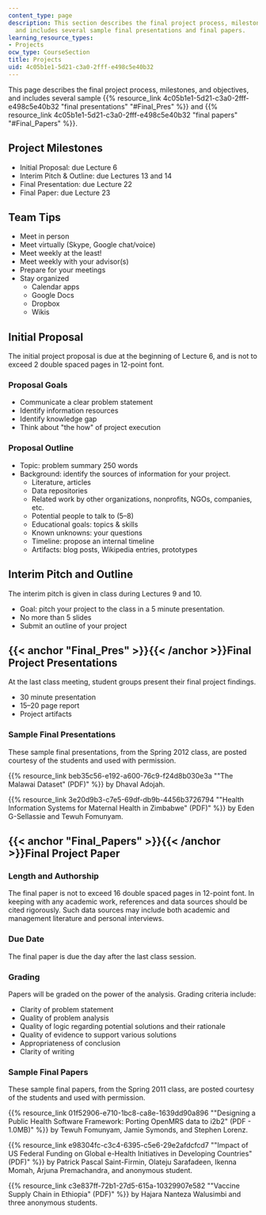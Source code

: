 ```yaml
---
content_type: page
description: This section describes the final project process, milestones, and objectives,
  and includes several sample final presentations and final papers.
learning_resource_types:
- Projects
ocw_type: CourseSection
title: Projects
uid: 4c05b1e1-5d21-c3a0-2fff-e498c5e40b32
---
```


This page describes the final project process, milestones, and objectives, and includes several sample {{% resource_link 4c05b1e1-5d21-c3a0-2fff-e498c5e40b32 "final presentations" "#Final_Pres" %}} and {{% resource_link 4c05b1e1-5d21-c3a0-2fff-e498c5e40b32 "final papers" "#Final_Papers" %}}.

Project Milestones
------------------

*   Initial Proposal: due Lecture 6
*   Interim Pitch & Outline: due Lectures 13 and 14
*   Final Presentation: due Lecture 22
*   Final Paper: due Lecture 23

Team Tips
---------

*   Meet in person
*   Meet virtually (Skype, Google chat/voice)
*   Meet weekly at the least!
*   Meet weekly with your advisor(s)
*   Prepare for your meetings
*   Stay organized
    *   Calendar apps
    *   Google Docs
    *   Dropbox
    *   Wikis

Initial Proposal
----------------

The initial project proposal is due at the beginning of Lecture 6, and is not to exceed 2 double spaced pages in 12-point font.

### Proposal Goals

*   Communicate a clear problem statement
*   Identify information resources
*   Identify knowledge gap
*   Think about "the how" of project execution

### Proposal Outline

*   Topic: problem summary 250 words
*   Background: identify the sources of information for your project.
    *   Literature, articles
    *   Data repositories
    *   Related work by other organizations, nonprofits, NGOs, companies, etc.
    *   Potential people to talk to (5–8)
    *   Educational goals: topics & skills
    *   Known unknowns: your questions
    *   Timeline: propose an internal timeline
    *   Artifacts: blog posts, Wikipedia entries, prototypes

Interim Pitch and Outline
-------------------------

The interim pitch is given in class during Lectures 9 and 10.

*   Goal: pitch your project to the class in a 5 minute presentation.
*   No more than 5 slides
*   Submit an outline of your project

{{< anchor "Final_Pres" >}}{{< /anchor >}}Final Project Presentations
---------------------------------------------------------------------

At the last class meeting, student groups present their final project findings.

*   30 minute presentation
*   15–20 page report
*   Project artifacts

### Sample Final Presentations

These sample final presentations, from the Spring 2012 class, are posted courtesy of the students and used with permission.

{{% resource_link beb35c56-e192-a600-76c9-f24d8b030e3a "\"The Malawai Dataset\" (PDF)" %}} by Dhaval Adojah.

{{% resource_link 3e20d9b3-c7e5-69df-db9b-4456b3726794 "\"Health Information Systems for Maternal Health in Zimbabwe\" (PDF)" %}} by Eden G-Sellassie and Tewuh Fomunyam.

{{< anchor "Final_Papers" >}}{{< /anchor >}}Final Project Paper
---------------------------------------------------------------

### Length and Authorship

The final paper is not to exceed 16 double spaced pages in 12-point font. In keeping with any academic work, references and data sources should be cited rigorously. Such data sources may include both academic and management literature and personal interviews.

### Due Date

The final paper is due the day after the last class session.

### Grading

Papers will be graded on the power of the analysis. Grading criteria include:

*   Clarity of problem statement
*   Quality of problem analysis
*   Quality of logic regarding potential solutions and their rationale
*   Quality of evidence to support various solutions
*   Appropriateness of conclusion
*   Clarity of writing

### Sample Final Papers

These sample final papers, from the Spring 2011 class, are posted courtesy of the students and used with permission.

{{% resource_link 01f52906-e710-1bc8-ca8e-1639dd90a896 "\"Designing a Public Health Software Framework: Porting OpenMRS data to i2b2\" (PDF - 1.0MB)" %}} by Tewuh Fomunyam, Jamie Symonds, and Stephen Lorenz.

{{% resource_link e98304fc-c3c4-6395-c5e6-29e2afdcfcd7 "\"Impact of US Federal Funding on Global e-Health Initiatives in Developing Countries\" (PDF)" %}} by Patrick Pascal Saint-Firmin, Olateju Sarafadeen, Ikenna Momah, Arjuna Premachandra, and anonymous student.

{{% resource_link c3e837ff-72b1-27d5-615a-10329907e582 "\"Vaccine Supply Chain in Ethiopia\" (PDF)" %}} by Hajara Nanteza Walusimbi and three anonymous students.